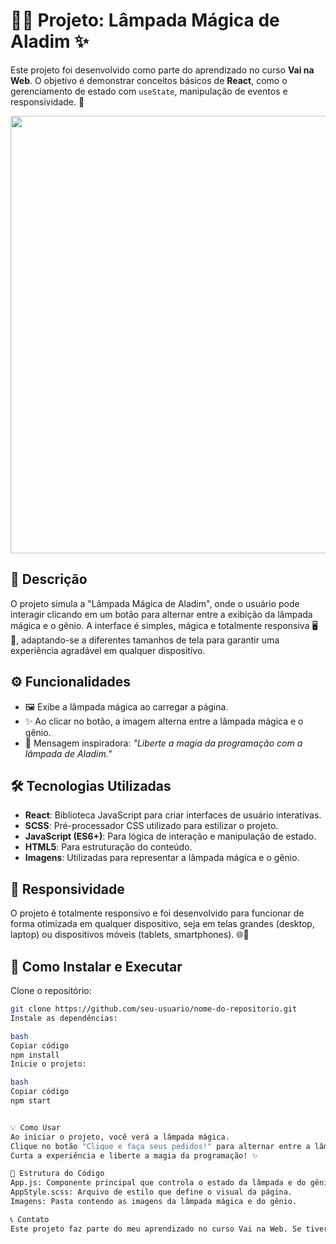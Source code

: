 # 🧞‍♂️ Projeto: Lâmpada Mágica de Aladim ✨

Este projeto foi desenvolvido como parte do aprendizado no curso **Vai na Web**. O objetivo é demonstrar conceitos básicos de **React**, como o gerenciamento de estado com `useState`, manipulação de eventos e responsividade. 🌟

<p align="center">
    <img src="https://github.com/user-attachments/assets/8269c532-2368-4f5a-8418-22fe0f0e998a" width="700">
</p>

## 📝 Descrição

O projeto simula a "Lâmpada Mágica de Aladim", onde o usuário pode interagir clicando em um botão para alternar entre a exibição da lâmpada mágica e o gênio. A interface é simples, mágica e totalmente responsiva 🖥️📱, adaptando-se a diferentes tamanhos de tela para garantir uma experiência agradável em qualquer dispositivo.

## ⚙️ Funcionalidades

- 🖼️ Exibe a lâmpada mágica ao carregar a página.
- ✨ Ao clicar no botão, a imagem alterna entre a lâmpada mágica e o gênio.
- 💬 Mensagem inspiradora: *"Liberte a magia da programação com a lâmpada de Aladim."*

## 🛠️ Tecnologias Utilizadas

- **React**: Biblioteca JavaScript para criar interfaces de usuário interativas.
- **SCSS**: Pré-processador CSS utilizado para estilizar o projeto.
- **JavaScript (ES6+)**: Para lógica de interação e manipulação de estado.
- **HTML5**: Para estruturação do conteúdo.
- **Imagens**: Utilizadas para representar a lâmpada mágica e o gênio.

## 📲 Responsividade

O projeto é totalmente responsivo e foi desenvolvido para funcionar de forma otimizada em qualquer dispositivo, seja em telas grandes (desktop, laptop) ou dispositivos móveis (tablets, smartphones). 🌐📱

## 🚀 Como Instalar e Executar

Clone o repositório:

```bash
git clone https://github.com/seu-usuario/nome-do-repositorio.git
Instale as dependências:

bash
Copiar código
npm install
Inicie o projeto:

bash
Copiar código
npm start


💡 Como Usar
Ao iniciar o projeto, você verá a lâmpada mágica.
Clique no botão "Clique e faça seus pedidos!" para alternar entre a lâmpada e o gênio.
Curta a experiência e liberte a magia da programação! ✨

📂 Estrutura do Código
App.js: Componente principal que controla o estado da lâmpada e do gênio.
AppStyle.scss: Arquivo de estilo que define o visual da página.
Imagens: Pasta contendo as imagens da lâmpada mágica e do gênio.

📞 Contato
Este projeto faz parte do meu aprendizado no curso Vai na Web. Se tiver dúvidas ou sugestões, sinta-se à vontade para entrar em contato.
